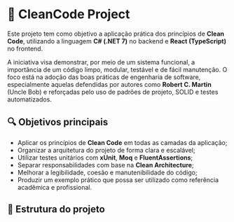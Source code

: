 # 🧼 CleanCode Project

Este projeto tem como objetivo a aplicação prática dos princípios de **Clean Code**, utilizando a linguagem **C# (.NET 7)** no backend e **React (TypeScript)** no frontend.

A iniciativa visa demonstrar, por meio de um sistema funcional, a importância de um código limpo, modular, testável e de fácil manutenção. O foco está na adoção das boas práticas de engenharia de software, especialmente aquelas defendidas por autores como **Robert C. Martin** (Uncle Bob) e reforçadas pelo uso de padrões de projeto, SOLID e testes automatizados.

## 🔍 Objetivos principais

- Aplicar os princípios de **Clean Code** em todas as camadas da aplicação;
- Organizar a arquitetura do projeto de forma clara e escalável;
- Utilizar testes unitários com **xUnit**, **Moq** e **FluentAssertions**;
- Separar responsabilidades com base na **Clean Architecture**;
- Melhorar a legibilidade, coesão e manutenibilidade do código;
- Produzir um exemplo prático que possa ser utilizado como referência acadêmica e profissional.

## 📂 Estrutura do projeto

